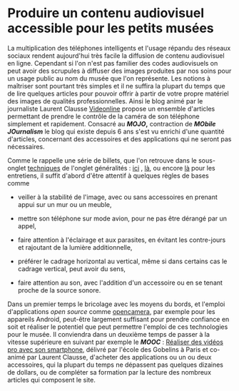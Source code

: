 # Produire un contenu audiovisuel accessible pour les petits musées
La multiplication des téléphones intelligents et l'usage répandu des réseaux sociaux rendent aujourd'hui très facile la diffusion de contenu audiovisuel en ligne. Cependant si l'on n'est pas familier des codes audiovisuels on peut avoir des scrupules à diffuser des images produites par nos soins pour un usage public au nom du musée que l'on représente. 
Les notions à maîtriser sont pourtant très simples et il ne suffira la plupart du temps que de lire quelques articles pour pouvoir offrir à partir de votre propre matériel des images de qualités professionnelles. Ainsi le blog animé par le journaliste Laurent Clausse [Videonline](https://videonline.info/) propose un ensemble d'articles permettant de prendre le contrôle de la caméra de son téléphone simplement et rapidement. Consacré au **_MOJO_,** contraction de **_MObile JOurnalism_** le blog qui existe depuis 6 ans s'est vu enrichi d'une quantité d'articles, concernant des accessoires et des applications qui ne seront pas nécessaires.

Comme le rappelle une série de billets, que l'on retrouve dans le sous-onglet [techniques](https://videonline.info/5-regles-de-base-pour-bien-filmer-avec-un-smartphone/) de l'onglet généralités : [ici](https://videonline.info/5-regles-de-base-pour-bien-filmer-avec-un-smartphone/) , [là](https://videonline.info/les-10-conseils-de-base-pour-bien-filmer-avec-son-smartphone/), ou encore [là](https://videonline.info/10-regles-pour-bien-filmer-une-interview-avec-son-smartphone/) pour les entretiens, il suffit d'abord d'être attentif à quelques règles de bases comme 

- veiller à la stabilité de l'image, avec ou sans accessoires en prenant appui sur un mur ou un meuble, 

- mettre son téléphone sur mode avion, pour ne pas être dérangé par un appel, 

- faire attention à l'éclairage et aux parasites, en évitant les contre-jours et rajoutant de la lumière additionnelle, 

- préférer le cadrage horizontal au vertical, même si dans certains cas le cadrage vertical, peut avoir du sens, 

- faire attention au son, avec l'addition d'un accessoire ou en se tenant proche de la source sonore. 

Dans un premier temps le bricolage avec les moyens du bords, et l'emploi d'applications _open source_ comme [opencamera](https://play.google.com/store/apps/details?id=net.sourceforge.opencamera), par exemple pour les appareils Android, peut-être largement suffisant pour prendre confiance en soit et réaliser le potentiel que peut permettre l'emploi de ces technologies pour le musée. Il conviendra dans un deuxième temps de passer à la vitesse supérieure en suivant par exemple le **_MOOC_** : [Réaliser des vidéos pro avec son smartphone](https://www.fun-mooc.fr/courses/course-v1:gobelins+83001+session05/about), délivré par l'école des Gobelins à Paris et co-animé par Laurent Clausse, d'acheter des applications ou un ou deux accessoires, qui la plupart du temps ne dépassent pas quelques dizaines de dollars, ou de compléter sa formation par la lecture des nombreux articles qui composent le site.
